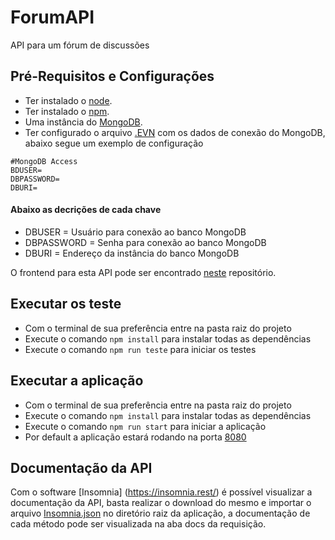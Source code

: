 # ForumAPI

API para um fórum de discussões

## Pré-Requisitos e Configurações

- Ter instalado o [node](https://nodejs.org/en/).
- Ter instalado o [npm](https://www.npmjs.com/).
- Uma instância do [MongoDB](https://www.mongodb.com/).
- Ter configurado o arquivo [.EVN](https://github.com/Renan-Saraiva/forum-api/blob/master/.env.example) com os dados de conexão do MongoDB, abaixo segue um exemplo de configuração

```
#MongoDB Access
BDUSER=
DBPASSWORD=
DBURI=
```

#### Abaixo as decrições de cada chave

- DBUSER = Usuário para conexão ao banco MongoDB
- DBPASSWORD = Senha para conexão ao banco MongoDB
- DBURI = Endereço da instância do banco MongoDB


O frontend para esta API pode ser encontrado [neste](https://github.com/Renan-Saraiva/forum-app) repositório.


## Executar os teste

- Com o terminal de sua preferência entre na pasta raiz do projeto
- Execute o comando `npm install` para instalar todas as dependências
- Execute o comando `npm run teste` para iniciar os testes

## Executar a aplicação

- Com o terminal de sua preferência entre na pasta raiz do projeto
- Execute o comando `npm install` para instalar todas as dependências
- Execute o comando `npm run start` para iniciar a aplicação
- Por default a aplicação estará rodando na porta [8080](http://localhost:8080/)

## Documentação da API

Com o software [Insomnia] (https://insomnia.rest/) é possível visualizar a documentação da API, basta realizar o download do mesmo e importar o arquivo [Insomnia.json](https://github.com/Renan-Saraiva/forum-api/blob/master/Insomnia.json) no diretório raiz da aplicação, a documentação de cada método pode ser visualizada na aba docs da requisição.
